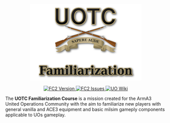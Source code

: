 <p align="center">
    <img src="https://github.com/PaxJaromeMalues/uotc13_familiarization_course/blob/master/fc_logo.png">
</p>
<p align="center">
    <a href="https://github.com/PaxJaromeMalues/uotc13_familiarization_course/releases/latest">
        <img src="https://img.shields.io/badge/Version-1.9.15-red.svg" alt="FC2 Version">
    </a>
    <a href="https://github.com/PaxJaromeMalues/Olsen-Framework-Arma-3/issues">
        <img src="https://img.shields.io/github/issues-raw/PaxJaromeMalues/uotc13_familiarization_course.svg?label=Issues" alt="FC2 Issues">
    </a>
    <a href="http://www.unitedoperations.net/wiki/Familarization_Course_Lesson_Plan">
        <img src="https://img.shields.io/badge/UO-Wiki-lightgrey.svg?colorA=B19E71&colorB=5A5A5A" alt="UO Wiki">
    </a>
</p>

The **UOTC Familiarization Course** is a mission created for the ArmA3 United Operations Community with the aim to familiarize new players with general vanilla and ACE3 equipment and basic milsim gameply components applicable to UOs gameplay.